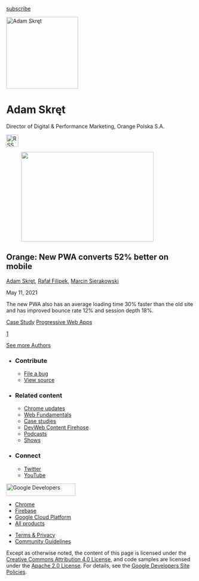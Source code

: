 <a href="/newsletter/" class="gc-analytics-event w-actions__fab w-actions__fab--subscribe"><span>subscribe</span></a>

<img src="https://web-dev.imgix.net/image/BrQidfK9jaQyIHwdw91aVpkPiib2/nsG8CdUek2tyhCd6cCGf.jpg?auto=format" alt="Adam Skręt" class="w-author-page__image" sizes="(min-width: 481px) 192px, 128px" srcset="https://web-dev.imgix.net/image/BrQidfK9jaQyIHwdw91aVpkPiib2/nsG8CdUek2tyhCd6cCGf.jpg?auto=format&amp;w=128 128w, https://web-dev.imgix.net/image/BrQidfK9jaQyIHwdw91aVpkPiib2/nsG8CdUek2tyhCd6cCGf.jpg?auto=format&amp;w=146 146w, https://web-dev.imgix.net/image/BrQidfK9jaQyIHwdw91aVpkPiib2/nsG8CdUek2tyhCd6cCGf.jpg?auto=format&amp;w=166 166w, https://web-dev.imgix.net/image/BrQidfK9jaQyIHwdw91aVpkPiib2/nsG8CdUek2tyhCd6cCGf.jpg?auto=format&amp;w=190 190w, https://web-dev.imgix.net/image/BrQidfK9jaQyIHwdw91aVpkPiib2/nsG8CdUek2tyhCd6cCGf.jpg?auto=format&amp;w=216 216w, https://web-dev.imgix.net/image/BrQidfK9jaQyIHwdw91aVpkPiib2/nsG8CdUek2tyhCd6cCGf.jpg?auto=format&amp;w=246 246w, https://web-dev.imgix.net/image/BrQidfK9jaQyIHwdw91aVpkPiib2/nsG8CdUek2tyhCd6cCGf.jpg?auto=format&amp;w=281 281w, https://web-dev.imgix.net/image/BrQidfK9jaQyIHwdw91aVpkPiib2/nsG8CdUek2tyhCd6cCGf.jpg?auto=format&amp;w=320 320w, https://web-dev.imgix.net/image/BrQidfK9jaQyIHwdw91aVpkPiib2/nsG8CdUek2tyhCd6cCGf.jpg?auto=format&amp;w=365 365w, https://web-dev.imgix.net/image/BrQidfK9jaQyIHwdw91aVpkPiib2/nsG8CdUek2tyhCd6cCGf.jpg?auto=format&amp;w=384 384w" width="192" height="192" />

# Adam Skręt

Director of Digital & Performance Marketing, Orange Polska S.A.

<a href="/authors/adamskret/feed.xml" class="w-author-page__link"><img src="/images/icons/rss.svg" alt="RSS Feed" class="w-author-page__icon" width="32" height="32" /></a>

<a href="/orange/" class="w-card-base__link"></a>

<figure><img src="https://web-dev.imgix.net/image/BrQidfK9jaQyIHwdw91aVpkPiib2/IXZcW61ju9WcwmmTbhZT.jpg?auto=format&amp;fit=crop&amp;h=240&amp;w=354" class="w-card-base__image" sizes="(min-width: 354px) 354px, calc(100vw - 48px)" srcset="https://web-dev.imgix.net/image/BrQidfK9jaQyIHwdw91aVpkPiib2/IXZcW61ju9WcwmmTbhZT.jpg?fit=crop&amp;h=240&amp;w=354&amp;auto=format&amp;dpr=1&amp;q=75, https://web-dev.imgix.net/image/BrQidfK9jaQyIHwdw91aVpkPiib2/IXZcW61ju9WcwmmTbhZT.jpg?fit=crop&amp;h=240&amp;w=354&amp;auto=format&amp;dpr=2&amp;q=50 2x, https://web-dev.imgix.net/image/BrQidfK9jaQyIHwdw91aVpkPiib2/IXZcW61ju9WcwmmTbhZT.jpg?fit=crop&amp;h=240&amp;w=354&amp;auto=format&amp;dpr=3&amp;q=35 3x, https://web-dev.imgix.net/image/BrQidfK9jaQyIHwdw91aVpkPiib2/IXZcW61ju9WcwmmTbhZT.jpg?fit=crop&amp;h=240&amp;w=354&amp;auto=format&amp;dpr=4&amp;q=23 4x, https://web-dev.imgix.net/image/BrQidfK9jaQyIHwdw91aVpkPiib2/IXZcW61ju9WcwmmTbhZT.jpg?fit=crop&amp;h=240&amp;w=354&amp;auto=format&amp;dpr=5&amp;q=20 5x" width="354" height="240" /></figure>

<a href="/orange/" class="w-card-base__link"></a>

## Orange: New PWA converts 52% better on mobile

<span class="w-author__name"><a href="/authors/adamskret/" class="w-author__name-link">Adam Skręt</a>, <a href="/authors/rafałfilipek/" class="w-author__name-link">Rafał Filipek</a>, <a href="/authors/marcinsierakowski/" class="w-author__name-link">Marcin Sierakowski</a></span>

May 11, 2021

<a href="/orange/" class="w-card-base__link"></a>

The new PWA also has an average loading time 30% faster than the old site and has improved bounce rate 12% and session depth 18%.

<a href="/tags/case-study/" class="w-chip">Case Study</a> <a href="/tags/progressive-web-apps/" class="w-chip">Progressive Web Apps</a>

<a href="/authors/adamskret/" class="w-pagination__link w-pagination__link--active">1</a>

<a href="/authors" class="w-button">See more Authors</a>

- ### Contribute

  - <a href="https://github.com/GoogleChrome/web.dev/issues/new?assignees=&amp;labels=bug&amp;template=bug_report.md&amp;title=" class="w-footer__linkbox-link">File a bug</a>
  - <a href="https://github.com/googlechrome/web.dev" class="w-footer__linkbox-link">View source</a>

- ### Related content

  - <a href="https://blog.chromium.org/" class="w-footer__linkbox-link">Chrome updates</a>
  - <a href="https://developers.google.com/web/" class="w-footer__linkbox-link">Web Fundamentals</a>
  - <a href="https://developers.google.com/web/showcase/" class="w-footer__linkbox-link">Case studies</a>
  - <a href="https://devwebfeed.appspot.com/" class="w-footer__linkbox-link">DevWeb Content Firehose</a>
  - <a href="/podcasts/" class="w-footer__linkbox-link">Podcasts</a>
  - <a href="/shows/" class="w-footer__linkbox-link">Shows</a>

- ### Connect

  - <a href="https://www.twitter.com/ChromiumDev" class="w-footer__linkbox-link">Twitter</a>
  - <a href="https://www.youtube.com/user/ChromeDevelopers" class="w-footer__linkbox-link">YouTube</a>

<a href="https://developers.google.com/" class="w-footer__utility-logo-link"><img src="/images/lockup-color.png" alt="Google Developers" class="w-footer__utility-logo" width="185" height="33" /></a>

- <a href="https://developer.chrome.com/" class="w-footer__utility-link">Chrome</a>
- <a href="https://firebase.google.com/" class="w-footer__utility-link">Firebase</a>
- <a href="https://cloud.google.com/" class="w-footer__utility-link">Google Cloud Platform</a>
- <a href="https://developers.google.com/products" class="w-footer__utility-link">All products</a>

<!-- -->

- <a href="https://policies.google.com/" class="w-footer__utility-link">Terms &amp; Privacy</a>
- <a href="/community-guidelines/" class="w-footer__utility-link">Community Guidelines</a>

Except as otherwise noted, the content of this page is licensed under the [Creative Commons Attribution 4.0 License](https://creativecommons.org/licenses/by/4.0/), and code samples are licensed under the [Apache 2.0 License](https://www.apache.org/licenses/LICENSE-2.0). For details, see the [Google Developers Site Policies](https://developers.google.com/terms/site-policies).

